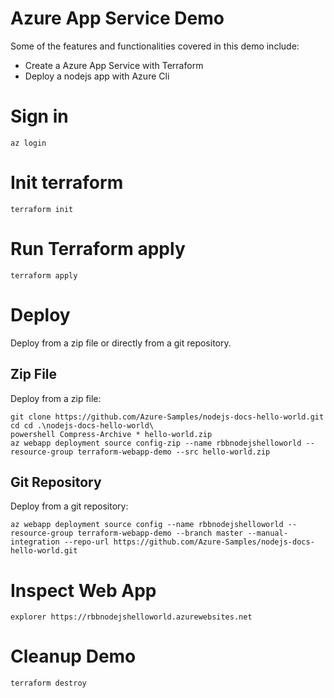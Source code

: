# Azure App Service Demo

Some of the features and functionalities covered in this demo include:
 * Create a Azure App Service with Terraform
 * Deploy a nodejs app with Azure Cli

# Sign in

```
az login
```

# Init terraform

```
terraform init
```

# Run Terraform apply

```
terraform apply
```

# Deploy

Deploy from a zip file or directly from a git repository.

## Zip File

Deploy from a zip file:

```
git clone https://github.com/Azure-Samples/nodejs-docs-hello-world.git
cd cd .\nodejs-docs-hello-world\
powershell Compress-Archive * hello-world.zip
az webapp deployment source config-zip --name rbbnodejshelloworld --resource-group terraform-webapp-demo --src hello-world.zip
```

## Git Repository

Deploy from a git repository:

```
az webapp deployment source config --name rbbnodejshelloworld --resource-group terraform-webapp-demo --branch master --manual-integration --repo-url https://github.com/Azure-Samples/nodejs-docs-hello-world.git
```

# Inspect Web App

```
explorer https://rbbnodejshelloworld.azurewebsites.net
```

# Cleanup Demo

```
terraform destroy
```